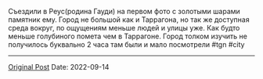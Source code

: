 Съездили в Реус(родина Гауди) на первом фото с золотыми шарами памятник ему. Город не большой как и Таррагона, но  так же доступная среда вокруг, по ощущениям меньше людей и улицы уже. Как будто меньше голубиного помета чем в Таррагоне. Город толком изучить не получилось буквально 2 часа там были и мало посмотрели #tgn #city

---
[Original Post](https://t.me/lev2tarragona/67)
Date: 2022-09-14

